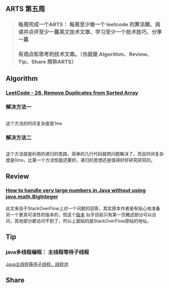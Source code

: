 ## ARTS 第五周

> ### 每周完成一个ARTS： 每周至少做一个 leetcode 的算法题、阅读并点评至少一篇英文技术文章、学习至少一个技术技巧、分享一篇
> ### 有观点和思考的技术文章。（也就是 Algorithm、Review、Tip、Share 简称ARTS）  

## Algorithm
### [LeetCode - 26. Remove Duplicates from Sorted Array](https://leetcode.com/problems/remove-duplicates-from-sorted-array/)


### 解决方法一
```

```
这个方法的时间复杂度是1ms

### 解决方法二
```

```
这个方法就是利用的递归的思路，简单的几行代码就把问题解决了，而且时间复杂度是0ms，比第一个方法性能还要好。递归的思想还是值得好好研究研究的。

## Review

### [How to handle very large numbers in Java without using java.math.BigInteger](https://stackoverflow.com/questions/5318068/how-to-handle-very-large-numbers-in-java-without-using-java-math-biginteger)

此文来自于StackOverFlow上对一个问题的回答，其实原本作者是有贴心地准备另一个更具可读性的版本的，但这个[版本](https://paul-ebermann-blog.tumblr.com/post/6277562800/big-numbers-self-made-part-014-introduction)
似乎目前只有第一页概述部分可以访问，其他部分都访问不到了，所以上面贴的是StackOverFlow原帖的地址。

## Tip
### java多线程编程： 主线程等待子线程

[Java主线程等待子线程、线程池](https://blog.csdn.net/xiao__gui/article/details/9213413)

## Share




